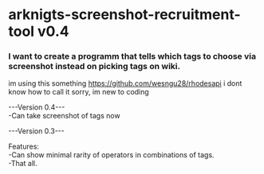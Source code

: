 # arknigts-screenshot-recruitment-tool v0.4
### I want to create a programm that tells which tags to choose via screenshot instead on picking tags on wiki.
im using this something https://github.com/wesngu28/rhodesapi i dont know how to call it sorry, im new to coding

---Version 0.4---  
-Can take screenshot of tags now

 
---Version 0.3---

Features:  
-Can show minimal rarity of operators in combinations of tags.  
-That all.  
 
